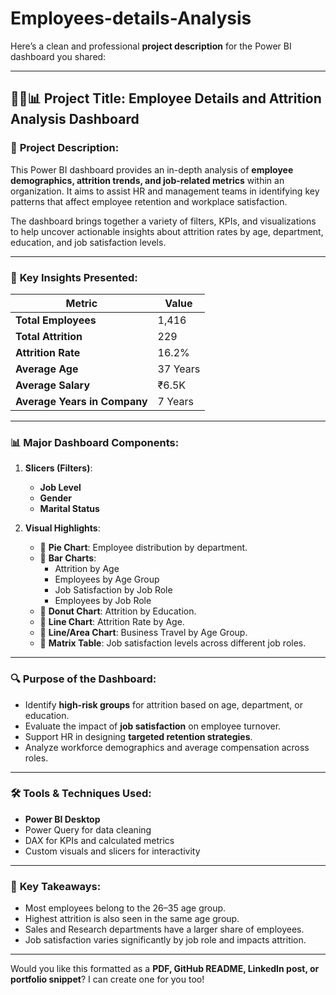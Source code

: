 # Employees-details-Analysis
Here’s a clean and professional **project description** for the Power BI dashboard you shared:

---

## 👨‍💼📊 **Project Title: Employee Details and Attrition Analysis Dashboard**

### 📝 **Project Description:**

This Power BI dashboard provides an in-depth analysis of **employee demographics, attrition trends, and job-related metrics** within an organization. It aims to assist HR and management teams in identifying key patterns that affect employee retention and workplace satisfaction.

The dashboard brings together a variety of filters, KPIs, and visualizations to help uncover actionable insights about attrition rates by age, department, education, and job satisfaction levels.

---

### 📌 **Key Insights Presented:**

| Metric | Value |
|--------|-------|
| **Total Employees** | 1,416 |
| **Total Attrition** | 229 |
| **Attrition Rate** | 16.2% |
| **Average Age** | 37 Years |
| **Average Salary** | ₹6.5K |
| **Average Years in Company** | 7 Years |

---

### 📊 **Major Dashboard Components:**

1. **Slicers (Filters)**:
   - **Job Level**
   - **Gender**
   - **Marital Status**

2. **Visual Highlights**:
   - 🔸 **Pie Chart**: Employee distribution by department.
   - 🔸 **Bar Charts**:
     - Attrition by Age
     - Employees by Age Group
     - Job Satisfaction by Job Role
     - Employees by Job Role
   - 🔸 **Donut Chart**: Attrition by Education.
   - 🔸 **Line Chart**: Attrition Rate by Age.
   - 🔸 **Line/Area Chart**: Business Travel by Age Group.
   - 🔸 **Matrix Table**: Job satisfaction levels across different job roles.

---

### 🔍 **Purpose of the Dashboard:**

- Identify **high-risk groups** for attrition based on age, department, or education.
- Evaluate the impact of **job satisfaction** on employee turnover.
- Support HR in designing **targeted retention strategies**.
- Analyze workforce demographics and average compensation across roles.

---

### 🛠 **Tools & Techniques Used:**

- **Power BI Desktop**
- Power Query for data cleaning
- DAX for KPIs and calculated metrics
- Custom visuals and slicers for interactivity

---

### 🎯 **Key Takeaways:**

- Most employees belong to the 26–35 age group.
- Highest attrition is also seen in the same age group.
- Sales and Research departments have a larger share of employees.
- Job satisfaction varies significantly by job role and impacts attrition.

---

Would you like this formatted as a **PDF, GitHub README, LinkedIn post, or portfolio snippet**? I can create one for you too!
